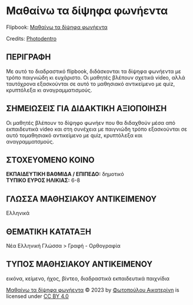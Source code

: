 # Μαθαίνω τα δίψηφα φωνήεντα
Flipbook: [Μαθαίνω τα δίψηφα φωνήεντα](https://photodentro.edu.gr/v/item/ugc/8525/2900)

Credits: [Photodentro](https://photodentro.edu.gr/ugc/r/8525/2900?locale=el#)

## ΠΕΡΙΓΡΑΦΗ
Με αυτό το διαδραστικό flipbook, διδάσκονται τα δίψηφα φωνήεντα με τρόπο παιγνιώδη κι ευχάριστο. Οι μαθητές βλέπουν σχετικά video, αλλά ταυτόχρονα εξασκούνται σε αυτό το μαθησιακό αντικείμενο με quiz, κρυπτόλεξα κι αναγραμματισμούς.

## ΣΗΜΕΙΩΣΕΙΣ ΓΙΑ ΔΙΔΑΚΤΙΚΗ ΑΞΙΟΠΟΙΗΣΗ
Οι μαθητές βλέπουν το δίψηφο φωνήεν που θα διδαχθούν μέσα από εκπαιδευτικά video και στη συνέχεια με παιγνιώδη τρόπο εξασκούνται σε αυτό τομαθησιακό αντικείμενο με quiz, κρυπτόλεξα και αναγραμματσμούς.

## ΣΤΟΧΕΥΟΜΕΝΟ ΚΟΙΝΟ
**ΕΚΠΑΙΔΕΥΤΙΚΗ ΒΑΘΜΙΔΑ / ΕΠΙΠΕΔΟ:** δημοτικό  
**ΤΥΠΙΚΟ ΕΥΡΟΣ ΗΛΙΚΙΑΣ:** 6-8

## ΓΛΩΣΣΑ ΜΑΘΗΣΙΑΚΟΥ ΑΝΤΙΚΕΙΜΕΝΟΥ
Ελληνικά

## ΘΕΜΑΤΙΚΗ ΚΑΤΑΤΑΞΗ
Νέα Ελληνική Γλώσσα > Γραφή - Ορθογραφία

## ΤΥΠΟΣ ΜΑΘΗΣΙΑΚΟΥ ΑΝΤΙΚΕΙΜΕΝΟΥ
εικόνα, κείμενο, ήχος, βίντεο, διαδραστικά εκπαιδευτικά παιχνίδια

[Μαθαίνω τα δίψηφα φωνήεντα](https://photodentro.edu.gr/v/item/ugc/8525/2900) © 2023 by [Φωτοπούλου Αικατερίνη](https://photodentro.edu.gr/ugc/user?userID=4540) is licensed under [CC BY 4.0](http://creativecommons.org/licenses/by/4.0/?ref=chooser-v1)

